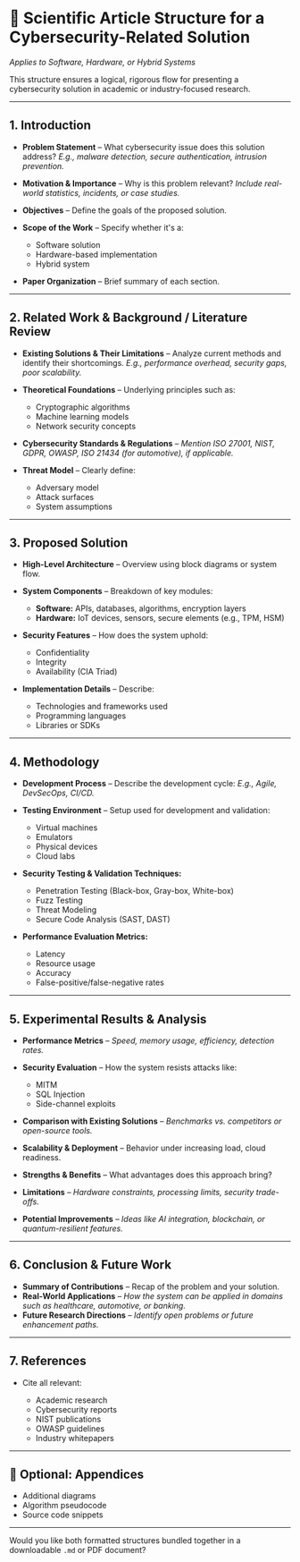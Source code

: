 # 🧩 Scientific Article Structure for a Cybersecurity-Related Solution

*Applies to Software, Hardware, or Hybrid Systems*

This structure ensures a logical, rigorous flow for presenting a cybersecurity solution in academic or industry-focused research.

---

## 1. Introduction

* **Problem Statement** – What cybersecurity issue does this solution address?
  *E.g., malware detection, secure authentication, intrusion prevention.*
* **Motivation & Importance** – Why is this problem relevant?
  *Include real-world statistics, incidents, or case studies.*
* **Objectives** – Define the goals of the proposed solution.
* **Scope of the Work** – Specify whether it's a:

  * Software solution
  * Hardware-based implementation
  * Hybrid system
* **Paper Organization** – Brief summary of each section.

---

## 2. Related Work & Background / Literature Review

* **Existing Solutions & Their Limitations** – Analyze current methods and identify their shortcomings.
  *E.g., performance overhead, security gaps, poor scalability.*
* **Theoretical Foundations** – Underlying principles such as:

  * Cryptographic algorithms
  * Machine learning models
  * Network security concepts
* **Cybersecurity Standards & Regulations** –
  *Mention ISO 27001, NIST, GDPR, OWASP, ISO 21434 (for automotive), if applicable.*
* **Threat Model** – Clearly define:

  * Adversary model
  * Attack surfaces
  * System assumptions

---

## 3. Proposed Solution

* **High-Level Architecture** – Overview using block diagrams or system flow.
* **System Components** – Breakdown of key modules:

  * **Software:** APIs, databases, algorithms, encryption layers
  * **Hardware:** IoT devices, sensors, secure elements (e.g., TPM, HSM)
* **Security Features** – How does the system uphold:

  * Confidentiality
  * Integrity
  * Availability (CIA Triad)
* **Implementation Details** – Describe:

  * Technologies and frameworks used
  * Programming languages
  * Libraries or SDKs

---

## 4. Methodology

* **Development Process** – Describe the development cycle:
  *E.g., Agile, DevSecOps, CI/CD.*
* **Testing Environment** – Setup used for development and validation:

  * Virtual machines
  * Emulators
  * Physical devices
  * Cloud labs
* **Security Testing & Validation Techniques:**

  * Penetration Testing (Black-box, Gray-box, White-box)
  * Fuzz Testing
  * Threat Modeling
  * Secure Code Analysis (SAST, DAST)
* **Performance Evaluation Metrics:**

  * Latency
  * Resource usage
  * Accuracy
  * False-positive/false-negative rates

---

## 5. Experimental Results & Analysis

* **Performance Metrics** –
  *Speed, memory usage, efficiency, detection rates.*
* **Security Evaluation** – How the system resists attacks like:

  * MITM
  * SQL Injection
  * Side-channel exploits
* **Comparison with Existing Solutions** –
  *Benchmarks vs. competitors or open-source tools.*
* **Scalability & Deployment** – Behavior under increasing load, cloud readiness.
* **Strengths & Benefits** – What advantages does this approach bring?
* **Limitations** –
  *Hardware constraints, processing limits, security trade-offs.*
* **Potential Improvements** –
  *Ideas like AI integration, blockchain, or quantum-resilient features.*

---

## 6. Conclusion & Future Work

* **Summary of Contributions** – Recap of the problem and your solution.
* **Real-World Applications** –
  *How the system can be applied in domains such as healthcare, automotive, or banking.*
* **Future Research Directions** –
  *Identify open problems or future enhancement paths.*

---

## 7. References

* Cite all relevant:

  * Academic research
  * Cybersecurity reports
  * NIST publications
  * OWASP guidelines
  * Industry whitepapers

---

## 📎 Optional: Appendices

* Additional diagrams
* Algorithm pseudocode
* Source code snippets

---

Would you like both formatted structures bundled together in a downloadable `.md` or PDF document?
